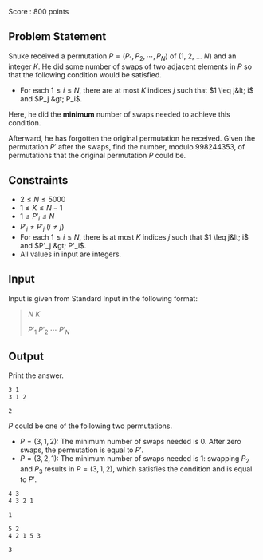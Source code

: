 Score : $800$ points

## Problem Statement

Snuke received a permutation $P=(P_1,P_2,\cdots,P_N)$ of $(1,\ 2,\ ...\ N)$ and an integer $K$.
He did some number of swaps of two adjacent elements in $P$ so that the following condition would be satisfied.

- For each $1 \leq i \leq N$, there are at most $K$ indices $j$ such that $1 \leq j&lt; i$ and $P_j &gt; P_i$.

Here, he did the **minimum** number of swaps needed to achieve this condition.

Afterward, he has forgotten the original permutation he received.
Given the permutation $P'$ after the swaps, find the number, modulo $998244353$, of permutations that the original permutation $P$ could be. 

## Constraints

- $2 \leq N \leq 5000$
- $1 \leq K \leq N-1$
- $1 \leq P'_i \leq N$
- $P'_i \neq P'_j$ ($i \neq j$)
- For each $1 \leq i \leq N$, there is at most $K$ indices $j$ such that $1 \leq j&lt; i$ and $P'_j &gt; P'_i$.
- All values in input are integers.

## Input

Input is given from Standard Input in the following format:

> $N$ $K$
> 
> $P'_1$ $P'_2$ $\cdots$ $P'_N$

## Output

Print the answer.

```input1
3 1
3 1 2
```

```output1
2
```

$P$ could be one of the following two permutations.

- $P=(3,1,2)$: The minimum number of swaps needed is $0$. After zero swaps, the permutation is equal to $P'$.
- $P=(3,2,1)$: The minimum number of swaps needed is $1$: swapping $P_2$ and $P_3$ results in $P=(3,1,2)$, which satisfies the condition and is equal to $P'$.

```input2
4 3
4 3 2 1
```

```output2
1
```

```input3
5 2
4 2 1 5 3
```

```output3
3
```